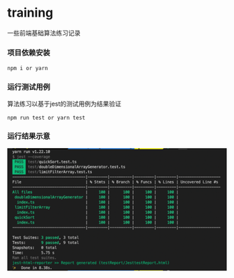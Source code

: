 # training
一些前端基础算法练习记录

### 项目依赖安装
```
npm i or yarn 
```

### 运行测试用例
算法练习以基于jest的测试用例为结果验证
```
npm run test or yarn test
```

### 运行结果示意
![run_result](./asset/run_result.png)